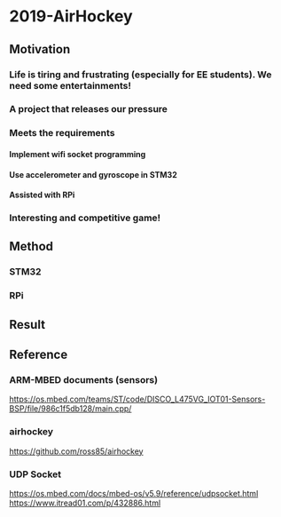 # 2019-AirHockey
## Motivation
### Life is tiring and frustrating (especially for EE students). We need some entertainments!
### A project that releases our pressure
### Meets the requirements
#### Implement wifi socket programming
#### Use accelerometer and gyroscope in STM32
#### Assisted with RPi
### Interesting and competitive game!

## Method
### STM32
#### 

### RPi


## Result


## Reference
### ARM-MBED documents (sensors)
https://os.mbed.com/teams/ST/code/DISCO_L475VG_IOT01-Sensors-BSP/file/986c1f5db128/main.cpp/
### airhockey
https://github.com/ross85/airhockey
### UDP Socket
https://os.mbed.com/docs/mbed-os/v5.9/reference/udpsocket.html  
https://www.itread01.com/p/432886.html
